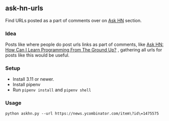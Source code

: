 ## ask-hn-urls
Find URLs posted as a part of comments over on [Ask HN](https://news.ycombinator.com/ask) section.

### Idea
Posts like where people do post urls links as part of comments, like
[Ask HN: How Can I Learn Programming From The Ground Up?](https://link-url-here.org)
, gathering all urls for posts like this would be useful.

### Setup
* Install 3.11 or newer.
* Install pipenv
* Run ```pipenv install``` and ```pipenv shell```

### Usage
```
python askhn.py --url https://news.ycombinator.com/item\?id\=1475575
```
